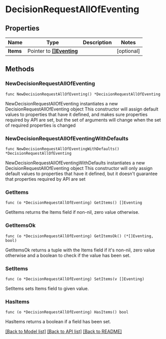 # DecisionRequestAllOfEventing

## Properties

Name | Type | Description | Notes
------------ | ------------- | ------------- | -------------
**Items** | Pointer to [**[]Eventing**](Eventing.md) |  | [optional] 

## Methods

### NewDecisionRequestAllOfEventing

`func NewDecisionRequestAllOfEventing() *DecisionRequestAllOfEventing`

NewDecisionRequestAllOfEventing instantiates a new DecisionRequestAllOfEventing object
This constructor will assign default values to properties that have it defined,
and makes sure properties required by API are set, but the set of arguments
will change when the set of required properties is changed

### NewDecisionRequestAllOfEventingWithDefaults

`func NewDecisionRequestAllOfEventingWithDefaults() *DecisionRequestAllOfEventing`

NewDecisionRequestAllOfEventingWithDefaults instantiates a new DecisionRequestAllOfEventing object
This constructor will only assign default values to properties that have it defined,
but it doesn't guarantee that properties required by API are set

### GetItems

`func (o *DecisionRequestAllOfEventing) GetItems() []Eventing`

GetItems returns the Items field if non-nil, zero value otherwise.

### GetItemsOk

`func (o *DecisionRequestAllOfEventing) GetItemsOk() (*[]Eventing, bool)`

GetItemsOk returns a tuple with the Items field if it's non-nil, zero value otherwise
and a boolean to check if the value has been set.

### SetItems

`func (o *DecisionRequestAllOfEventing) SetItems(v []Eventing)`

SetItems sets Items field to given value.

### HasItems

`func (o *DecisionRequestAllOfEventing) HasItems() bool`

HasItems returns a boolean if a field has been set.


[[Back to Model list]](../README.md#documentation-for-models) [[Back to API list]](../README.md#documentation-for-api-endpoints) [[Back to README]](../README.md)


